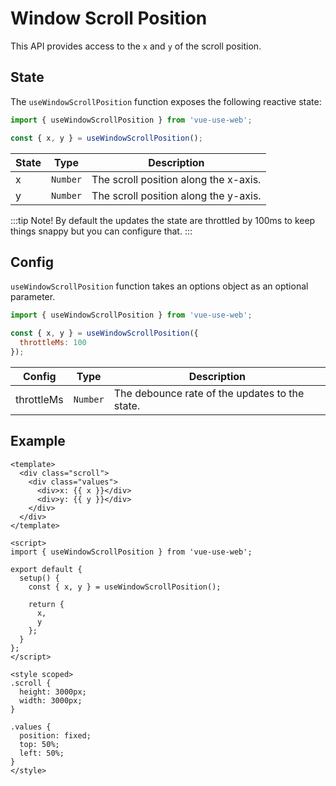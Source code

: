 # Window Scroll Position

This API provides access to the `x` and `y` of the scroll position.

## State

The `useWindowScrollPosition` function exposes the following reactive state:

```js
import { useWindowScrollPosition } from 'vue-use-web';

const { x, y } = useWindowScrollPosition();
```

| State | Type     | Description                           |
| ----- | -------- | ------------------------------------- |
| x     | `Number` | The scroll position along the x-axis. |
| y     | `Number` | The scroll position along the y-axis. |

:::tip Note!
By default the updates the state are throttled by 100ms to keep things snappy but you can configure that.
:::

## Config

`useWindowScrollPosition` function takes an options object as an optional parameter.

```js
import { useWindowScrollPosition } from 'vue-use-web';

const { x, y } = useWindowScrollPosition({
  throttleMs: 100
});
```

| Config     | Type     | Description                                    |
| ---------- | -------- | ---------------------------------------------- |
| throttleMs | `Number` | The debounce rate of the updates to the state. |

## Example

```vue
<template>
  <div class="scroll">
    <div class="values">
      <div>x: {{ x }}</div>
      <div>y: {{ y }}</div>
    </div>
  </div>
</template>

<script>
import { useWindowScrollPosition } from 'vue-use-web';

export default {
  setup() {
    const { x, y } = useWindowScrollPosition();

    return {
      x,
      y
    };
  }
};
</script>

<style scoped>
.scroll {
  height: 3000px;
  width: 3000px;
}

.values {
  position: fixed;
  top: 50%;
  left: 50%;
}
</style>
```
